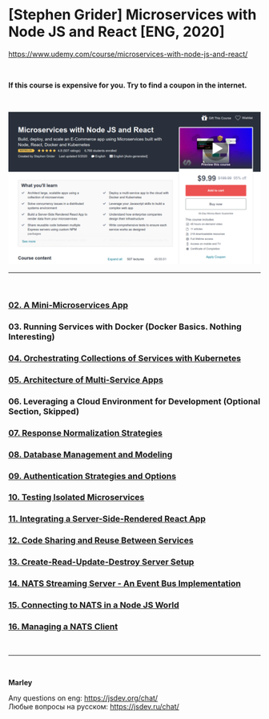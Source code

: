 # [Stephen Grider] Microservices with Node JS and React [ENG, 2020]

https://www.udemy.com/course/microservices-with-node-js-and-react/

<br/>

**If this course is expensive for you. Try to find a coupon in the internet.**

<br/>

![Application](/img/pic-00-01.png?raw=true)

<hr/>

<br/>

### [02. A Mini-Microservices App](./02_A_Mini_Microservices_App.md)

### 03. Running Services with Docker (Docker Basics. Nothing Interesting)

### [04. Orchestrating Collections of Services with Kubernetes](./04_Orchestrating_Collections_of_Services_with_Kubernetes.md)

### [05. Architecture of Multi-Service Apps](./05_Architecture_of_Multi_Service_Apps.md)

### 06. Leveraging a Cloud Environment for Development (Optional Section, Skipped)

### [07. Response Normalization Strategies](./07_Response_Normalization_Strategies.md)

### [08. Database Management and Modeling](./08_Database_Management_and_Modeling.md)

### [09. Authentication Strategies and Options](./09_Authentication_Strategies_and_Options.md)

### [10. Testing Isolated Microservices](./10_Testing_Isolated_Microservices.md)

### [11. Integrating a Server-Side-Rendered React App](./11_Integrating_a_Server_Side_Rendered_React_App.md)

### [12. Code Sharing and Reuse Between Services](./12_Code_Sharing_and_Reuse_Between_Services.md)

### [13. Create-Read-Update-Destroy Server Setup](./13_Create_Read_Update_Destroy_Server_Setup.md)

### [14. NATS Streaming Server - An Event Bus Implementation](./14_NATS_Streaming_Server_An_Event_Bus_Implementation.md)

### [15. Connecting to NATS in a Node JS World](./15_Connecting_to_NATS_in_a_Node_JS_World.md)

### [16. Managing a NATS Client](./16_Managing_a_NATS_Client.md)

<br/>

---

<br/>

**Marley**

Any questions on eng: https://jsdev.org/chat/  
Любые вопросы на русском: https://jsdev.ru/chat/
